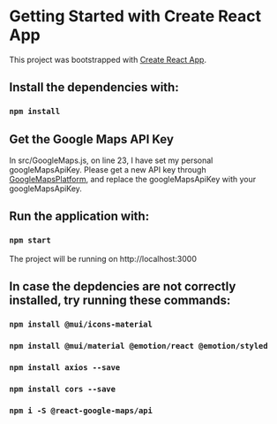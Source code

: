 # Getting Started with Create React App

This project was bootstrapped with [Create React App](https://github.com/facebook/create-react-app).

## Install the dependencies with:
### `npm install`

## Get the Google Maps API Key
In src/GoogleMaps.js, on line 23, I have set my personal googleMapsApiKey. Please get a new API key through [GoogleMapsPlatform](https://developers.google.com/maps/documentation/javascript/get-api-key), and replace the googleMapsApiKey with your googleMapsApiKey. 

## Run the application with:
### `npm start`
The project will be running on http://localhost:3000

## In case the depdencies are not correctly installed, try running these commands:
### `npm install @mui/icons-material`
### `npm install @mui/material @emotion/react @emotion/styled`
### `npm install axios --save`
### `npm install cors --save`
### `npm i -S @react-google-maps/api`
